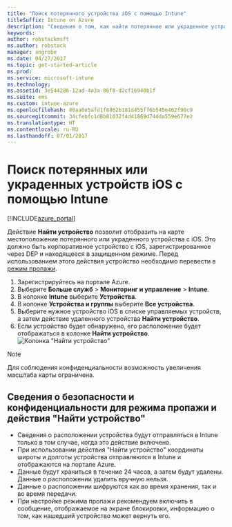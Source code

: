 ```yaml
---
title: "Поиск потерянного устройства iOS с помощью Intune"
titleSuffix: Intune on Azure
description: "Сведения о том, как найти потерянное или украденное устройство iOS с помощью Intune.\""
keywords: 
author: robstackmsft
ms.author: robstack
manager: angrobe
ms.date: 04/27/2017
ms.topic: get-started-article
ms.prod: 
ms.service: microsoft-intune
ms.technology: 
ms.assetid: 3e544286-12ad-4a3a-86f8-d2cf16940b1f
ms.suite: ems
ms.custom: intune-azure
ms.openlocfilehash: 80aa0e5afd1f8862b181d455ff6b545e462f90c9
ms.sourcegitcommit: 34cfebfc1d8b81032f4d41869d74dda559e677e2
ms.translationtype: HT
ms.contentlocale: ru-RU
ms.lasthandoff: 07/01/2017
---
```

# <a name="locate-lost-or-stolen-ios-devices-with-intune"></a>Поиск потерянных или украденных устройств iOS с помощью Intune


[!INCLUDE[azure_portal](./includes/azure_portal.md)]

Действие **Найти устройство** позволит отобразить на карте местоположение потерянного или украденного устройства с iOS. Это должно быть корпоративное устройство с iOS, зарегистрированное через DEP и находящееся в защищенном режиме. Перед использованием этого действия устройство необходимо перевести в [режим пропажи](/intune-azure/manage-devices/lost-mode.md).

1. Зарегистрируйтесь на портале Azure.
2. Выберите **Больше служб** > **Мониторинг и управление** > **Intune**.
3. В колонке **Intune** выберите **Устройства**.
4. В колонке **Устройства и группы** выберите **Все устройства**.
5. Выберите нужное устройство iOS в списке управляемых устройств, а затем действие удаленного устройства **Найти устройство**.
6. Если устройство будет обнаружено, его расположение будет отображаться в колонке **Найти устройство**.
    ![Колонка "Найти устройство"](./media/locate-device.png)

>[!NOTE]
>Для соблюдения конфиденциальности возможность увеличения масштаба карты ограничена.

## <a name="security-and-privacy-information-for-the-lost-mode-and-locate-device-actions"></a>Сведения о безопасности и конфиденциальности для режима пропажи и действия "Найти устройство"
- Сведения о расположении устройства будут отправляться в Intune только в том случае, когда это действие включено.
- При использовании действия "Найти устройство" координаты широты и долготы устройства отправляются в Intune и отображаются на портале Azure.
- Данные будут храниться в течение 24 часов, а затем будут удалены. Данные о расположении удалить вручную нельзя.
- Данные о расположении шифруются как во время хранения, так и во время передачи.
- При настройке режима пропажи рекомендуем включить в сообщение, отображаемое на экране блокировки, информацию о том, как нашедший устройство может вернуть его.
